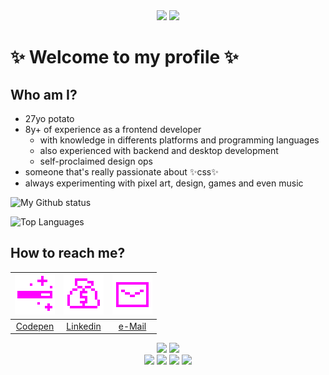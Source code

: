 <div align="center">
  <img src="https://cutewallpaper.org/24/transparent-sparkle-gif/transparent-bling-sparkle-gif-on-gifer-by-malaghma.gif" width="180" />
  <img src="https://cutewallpaper.org/24/transparent-sparkle-gif/transparent-bling-sparkle-gif-on-gifer-by-malaghma.gif" width="180" />
</div>

# ✨ Welcome to my profile ✨

## Who am I?

- 27yo potato
- 8y+ of experience as a frontend developer
  - with knowledge in differents platforms and programming languages
  - also experienced with backend and desktop development
  - self-proclaimed design ops
- someone that's really passionate about ✨css✨
- always experimenting with pixel art, design, games and even music

 ![My Github status](https://github-readme-stats.vercel.app/api?username=mibsbalsante&theme=transparent&title_color=ff00ff&text_color=00b3b3&hide_border=true&card_width=500px&custom_title=&#9733;%20My%20Profile%20&#9733;&show_icons=true&icon_color=00ffff&rank_icon=percentile&text_bold=false)
 
 ![Top Languages](https://github-readme-stats.vercel.app/api/top-langs/?username=mibsbalsante&theme=transparent&title_color=ff00ff&text_color=00b3b3&hide_border=true&card_width=500px&custom_title=&#9733;%20My%20Favorite%20Languages%20&#9733;&langs_count=8)

## How to reach me?

<div align="center">

| [![Codepen](assets/codepen.png)](https://codepen.io/mibsbalsante) | [![Linkedin](assets/linkedin.png)](https://www.linkedin.com/in/mibsbalsante) | [![e-Mail](assets/mail.png)](mailto:mibsbalsante@gmail.com) |
|     :---:      |    :---:      |     :---:      |
| [Codepen](https://codepen.io/mibsbalsante) | [Linkedin](https://www.linkedin.com/in/mibsbalsante) | [e-Mail](mailto:mibsbalsante@gmail.com) |

</div>

<div align="center">
  <img src="https://cutewallpaper.org/24/transparent-sparkle-gif/transparent-bling-sparkle-gif-on-gifer-by-malaghma.gif" width="180" />
  <img src="https://cutewallpaper.org/24/transparent-sparkle-gif/transparent-bling-sparkle-gif-on-gifer-by-malaghma.gif" width="180" />
</div>
</div>

<div align="center">
  <img src="https://anlucas.neocities.org/html.gif" />
  <img src="https://anlucas.neocities.org/bestview.gif" />
  <img src="https://anlucas.neocities.org/browser.gif" />
  <img src="https://anlucas.neocities.org/notepad-logo3.gif" />
</div>
